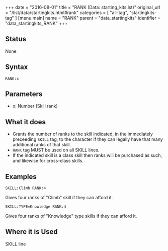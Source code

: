 +++
date = "2016-08-01"
title = "RANK (Data: starting_kits.lst)"
original_url = "/list/data/startingkits.html#rank"
categories = [ "all-tag", "startingkits-tag" ]
[menu.main]
    name = "RANK"
    parent = "data_startingkits"
    identifier = "data_startingkits_RANK"
+++

## Status

None

## Syntax

`RANK:x`

## Parameters

-   x: Number (Skill rank)



What it does
------------

-   Grants the number of ranks to the skill indicated, in the
    immediately preceeding `SKILL` tag, to the character if they can
    legally have that many additional ranks of that skill.
-   `RANK` tag MUST be used on all SKILL lines.
-   If the indicated skill is a class skill then ranks will be purchased
    as such, and likewise for cross-class skills.

Examples
--------

`SKILL:Climb RANK:4`

Gives four ranks of "Climb" skill if they can afford it.

`SKILL:TYPE=Knowledge RANK:4`

Gives four ranks of "Knowledge" type skills if they can afford it.

Where it is Used
----------------

SKILL line

